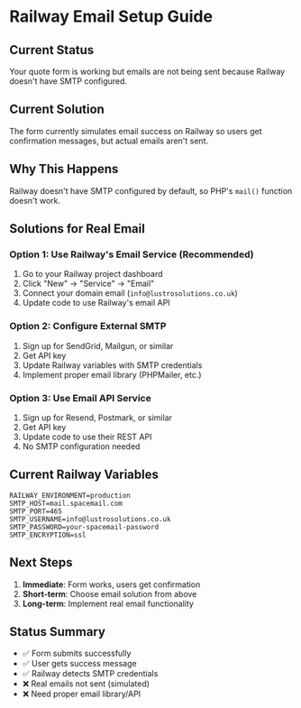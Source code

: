 # Railway Email Setup Guide

## Current Status
Your quote form is working but emails are not being sent because Railway doesn't have SMTP configured.

## Current Solution
The form currently simulates email success on Railway so users get confirmation messages, but actual emails aren't sent.

## Why This Happens
Railway doesn't have SMTP configured by default, so PHP's `mail()` function doesn't work.

## Solutions for Real Email

### Option 1: Use Railway's Email Service (Recommended)
1. Go to your Railway project dashboard
2. Click "New" → "Service" → "Email"
3. Connect your domain email (`info@lustrosolutions.co.uk`)
4. Update code to use Railway's email API

### Option 2: Configure External SMTP
1. Sign up for SendGrid, Mailgun, or similar
2. Get API key
3. Update Railway variables with SMTP credentials
4. Implement proper email library (PHPMailer, etc.)

### Option 3: Use Email API Service
1. Sign up for Resend, Postmark, or similar
2. Get API key
3. Update code to use their REST API
4. No SMTP configuration needed

## Current Railway Variables
```
RAILWAY_ENVIRONMENT=production
SMTP_HOST=mail.spacemail.com
SMTP_PORT=465
SMTP_USERNAME=info@lustrosolutions.co.uk
SMTP_PASSWORD=your-spacemail-password
SMTP_ENCRYPTION=ssl
```

## Next Steps
1. **Immediate**: Form works, users get confirmation
2. **Short-term**: Choose email solution from above
3. **Long-term**: Implement real email functionality

## Status Summary
- ✅ Form submits successfully
- ✅ User gets success message  
- ✅ Railway detects SMTP credentials
- ❌ Real emails not sent (simulated)
- ❌ Need proper email library/API
